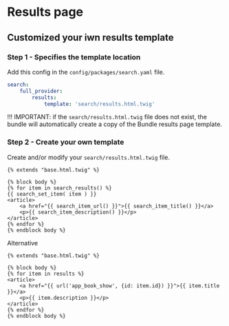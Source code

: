 # Results page

## Customized your iwn results template

### Step 1 - Specifies the template location

Add this config in the `config/packages/search.yaml` file.

```yaml
search:
    full_provider:
        results:
            template: 'search/results.html.twig'
```

!!! IMPORTANT: if the `search/results.html.twig` file does not exist, the bundle will automatically create a copy of the Bundle results page template.

### Step 2 - Create your own template

Create and/or modify your `search/results.html.twig` file.

```twig
{% extends "base.html.twig" %}

{% block body %}
{% for item in search_results() %}
{{ search_set_item( item ) }}
<article>
    <a href="{{ search_item_url() }}">{{ search_item_title() }}</a>
    <p>{{ search_item_description() }}</p>
</article>
{% endfor %}
{% endblock body %}
```

Alternative

```twig
{% extends "base.html.twig" %}

{% block body %}
{% for item in results %}
<article>
    <a href="{{ url('app_book_show', {id: item.id}) }}">{{ item.title }}</a>
    <p>{{ item.description }}</p>
</article>
{% endfor %}
{% endblock body %}
```